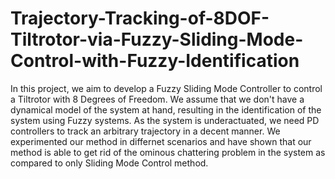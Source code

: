 # Trajectory-Tracking-of-8DOF-Tiltrotor-via-Fuzzy-Sliding-Mode-Control-with-Fuzzy-Identification

In this project, we aim to develop a Fuzzy Sliding Mode Controller to control a Tiltrotor with 8 Degrees of Freedom. We assume that we don't have a dynamical model of the system at hand, resulting in the identification of the system using Fuzzy systems. As the system is underactuated, we need PD controllers to track an arbitrary trajectory in a decent manner. We experimented our method in differnet scenarios and have shown that our method is able to get rid of the ominous chattering problem in the system as compared to only Sliding Mode Control method.
